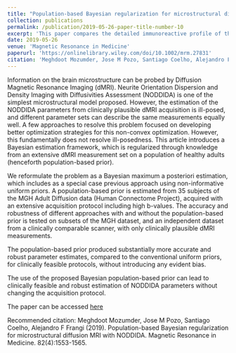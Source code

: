 ```yaml
---
title: "Population-based Bayesian regularization for microstructural diffusion MRI with NODDIDA"
collection: publications
permalink: /publication/2019-05-26-paper-title-number-10
excerpt: 'This paper compares the detailed immunoreactive profile of three classic microglial markers, namely Iba-1, CD68 and MHCII.'
date: 2019-05-26
venue: 'Magnetic Resonance in Medicine'
paperurl: 'https://onlinelibrary.wiley.com/doi/10.1002/mrm.27831'
citation: 'Meghdoot Mozumder, Jose M Pozo, Santiago Coelho, Alejandro F Frangi (2019). Population-based Bayesian regularization for microstructural diffusion MRI with NODDIDA. Magnetic Resonance in Medicine. 82(4):1553-1565.'
---
```


Information on the brain microstructure can be probed by Diffusion Magnetic Resonance Imaging (dMRI). Neurite Orientation Dispersion and Density Imaging with Diffusivities Assessment (NODDIDA) is one of the simplest microstructural model proposed. However, the estimation of the NODDIDA parameters from clinically plausible dMRI acquisition is ill-posed, and different parameter sets can describe the same measurements equally well. A few approaches to resolve this problem focused on developing better optimization strategies for this non-convex optimization. However, this fundamentally does not resolve ill-posedness. This article introduces a Bayesian estimation framework, which is regularized through knowledge from an extensive dMRI measurement set on a population of healthy adults (henceforth population-based prior).

We reformulate the problem as a Bayesian maximum a posteriori estimation, which includes as a special case previous approach using non-informative uniform priors. A population-based prior is estimated from 35 subjects of the MGH Adult Diffusion data (Human Connectome Project), acquired with an extensive acquisition protocol including high b-values. The accuracy and robustness of different approaches with and without the population-based prior is tested on subsets of the MGH dataset, and an independent dataset from a clinically comparable scanner, with only clinically plausible dMRI measurements.

The population-based prior produced substantially more accurate and robust parameter estimates, compared to the conventional uniform priors, for clinically feasible protocols, without introducing any evident bias.

The use of the proposed Bayesian population-based prior can lead to clinically feasible and robust estimation of NODDIDA parameters without changing the acquisition protocol.


The paper can be accessed [here](https://onlinelibrary.wiley.com/doi/10.1002/mrm.27831)

Recommended citation: Meghdoot Mozumder, Jose M Pozo, Santiago Coelho, Alejandro F Frangi (2019). Population-based Bayesian regularization for microstructural diffusion MRI with NODDIDA. Magnetic Resonance in Medicine. 82(4):1553-1565.
